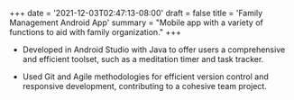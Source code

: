 +++
date = '2021-12-03T02:47:13-08:00'
draft = false
title = 'Family Management Android App'
summary = "Mobile app with a variety of functions to aid with family organization."
+++

- Developed in Android Studio with Java to offer users a comprehensive and efficient
toolset, such as a meditation timer and task tracker.

- Used Git and Agile methodologies for efficient version control and responsive
development, contributing to a cohesive team project.
